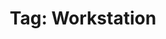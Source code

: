 ---
layout: tag
title: "Tag: Workstation"
description: Showing all posts with the tag 'Workstation' to make it easier for you to find all the GeekWolf posts that you're interested in
tag: workstation
permalink: /tag/workstation/
image: \android-chrome-192x192.png
---